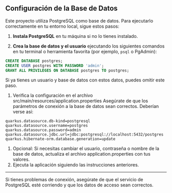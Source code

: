 ## Configuración de la Base de Datos

Este proyecto utiliza PostgreSQL como base de datos. Para ejecutarlo correctamente en tu entorno local, sigue estos pasos:

1. **Instala PostgreSQL** en tu máquina si no lo tienes instalado.

2. **Crea la base de datos y el usuario** ejecutando los siguientes comandos en tu terminal o herramienta favorita (por ejemplo, `psql` o PgAdmin):

```sql
CREATE DATABASE postgres;
CREATE USER postgres WITH PASSWORD 'admin';
GRANT ALL PRIVILEGES ON DATABASE postgres TO postgres;
```

Si ya tienes un usuario y base de datos con estos datos, puedes omitir este paso.
1. Verifica la configuración en el archivo src/main/resources/application.properties
   Asegúrate de que los parámetros de conexión a la base de datos sean correctos. Deberían verse así:

```properties
quarkus.datasource.db-kind=postgresql
quarkus.datasource.username=postgres
quarkus.datasource.password=admin
quarkus.datasource.jdbc.url=jdbc:postgresql://localhost:5432/postgres
quarkus.hibernate-orm.database.generation=update
```
1. Opcional: Si necesitas cambiar el usuario, contraseña o nombre de la base de datos, actualiza el archivo application.properties con tus valores.  
2. Ejecuta la aplicación siguiendo las instrucciones anteriores.

<hr></hr> 
Si tienes problemas de conexión, asegúrate de que el servicio de PostgreSQL esté corriendo y que los datos de acceso sean correctos.
